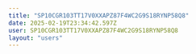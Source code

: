 ```yaml
---
title: "SP10CGR103TT17V0XXAPZ87F4WC2G9S18RYNP58Q8"
date: 2025-02-19T23:34:42.597Z
user: SP10CGR103TT17V0XXAPZ87F4WC2G9S18RYNP58Q8
layout: "users"
---
```

    